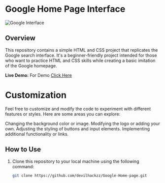 # Google Home Page Interface

![Google Interface](https://devilhackzz.github.io/Googe-Home-page/screenshot.png)

## Overview

This repository contains a simple HTML and CSS project that replicates the Google search interface. It's a beginner-friendly project intended for those who want to practice HTML and CSS skills while creating a basic imitation of the Google homepage.

**Live Demo:** For Demo <a href="https://devilhackzz.github.io/Googe-Home-page/" target="_blank">Click Here</a>

# Customization
Feel free to customize and modify the code to experiment with different features or styles. Here are some areas you can explore:

Changing the background color or image.
Modifying the logo or adding your own.
Adjusting the styling of buttons and input elements.
Implementing additional functionality or links.

## How to Use

1. Clone this repository to your local machine using the following command:

   ```bash
   git clone https://github.com/devilhackzz/Google-Home-page.git
